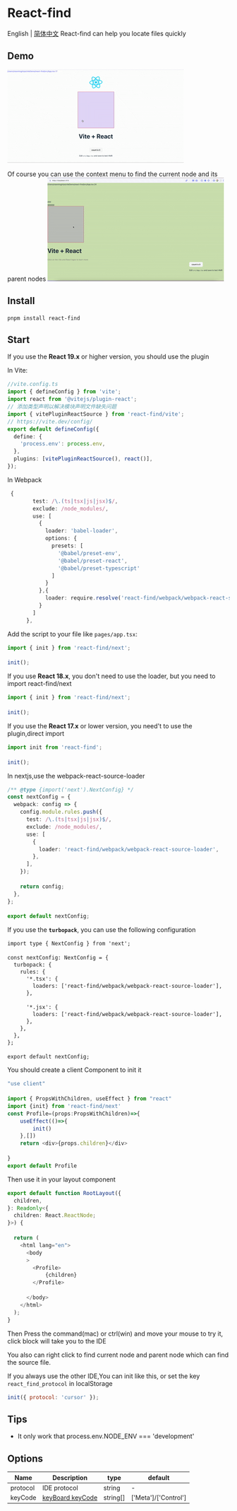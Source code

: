 # React-find

English | [简体中文](./README.ZH-CN.md)
React-find can help you locate files quickly

## Demo

![React-find in action](https://raw.githubusercontent.com/mjw-git/react-find/main/demo.gif)

Of course you can use the context menu to find the current node and its parent nodes
![React-find in action](https://raw.githubusercontent.com/mjw-git/react-find/main/demo2.gif)

## Install

```shell
pnpm install react-find
```

## Start

If you use the **React 19.x** or higher version, you should use the plugin

In Vite:

```typescript
//vite.config.ts
import { defineConfig } from 'vite';
import react from '@vitejs/plugin-react';
// 添加类型声明以解决模块声明文件缺失问题
import { vitePluginReactSource } from 'react-find/vite';
// https://vite.dev/config/
export default defineConfig({
  define: {
    'process.env': process.env,
  },
  plugins: [vitePluginReactSource(), react()],
});
```

In Webpack

```typescript
 {
        test: /\.(ts|tsx|js|jsx)$/,
        exclude: /node_modules/,
        use: [
          {
            loader: 'babel-loader',
            options: {
              presets: [
                '@babel/preset-env',
                '@babel/preset-react',
                '@babel/preset-typescript'
              ]
            }
          },{
            loader: require.resolve('react-find/webpack/webpack-react-source-loader')
          }
        ]
      },
```

Add the script to your file like `pages/app.tsx`:

```jsx
import { init } from 'react-find/next';

init();
```

If you use **React 18.x**, you don't need to use the loader, but you need to import react-find/next

```typescript
import { init } from 'react-find/next';

init();
```

If you use the **React 17.x** or lower version, you need't to use the plugin,direct import

```typescript
import init from 'react-find';

init();
```

In nextjs,use the webpack-react-source-loader

```typescript
/** @type {import('next').NextConfig} */
const nextConfig = {
  webpack: config => {
    config.module.rules.push({
      test: /\.(ts|tsx|js|jsx)$/,
      exclude: /node_modules/,
      use: [
        {
          loader: 'react-find/webpack/webpack-react-source-loader',
        },
      ],
    });

    return config;
  },
};

export default nextConfig;
```

If you use the **`turbopack`**, you can use the following configuration

```
import type { NextConfig } from 'next';

const nextConfig: NextConfig = {
  turbopack: {
    rules: {
      '*.tsx': {
        loaders: ['react-find/webpack/webpack-react-source-loader'],
      },

      '*.jsx': {
        loaders: ['react-find/webpack/webpack-react-source-loader'],
      },
    },
  },
};

export default nextConfig;

```

You should create a client Component to init it

```typescript
"use client"

import { PropsWithChildren, useEffect } from "react"
import {init} from 'react-find/next'
const Profile=(props:PropsWithChildren)=>{
    useEffect(()=>{
        init()
    },[])
    return <div>{props.children}</div>

}
export default Profile

```

Then use it in your layout component

```typescript
export default function RootLayout({
  children,
}: Readonly<{
  children: React.ReactNode;
}>) {

  return (
    <html lang="en">
      <body
      >
        <Profile>
            {children}
        </Profile>

      </body>
    </html>
  );
}
```

Then Press the command(mac) or ctrl(win) and move your mouse to try it, click block will take you to the IDE

You also can right click to find current node and parent node which can find the source file.

If you always use the other IDE,You can init like this, or set the key `react_find_protocol` in localStorage

```js
init({ protocol: 'cursor' });
```

## Tips

- It only work that process.env.NODE_ENV === 'development'

## Options

| Name     | Description                                                                                              | type     | default              |
| -------- | -------------------------------------------------------------------------------------------------------- | -------- | -------------------- |
| protocol | IDE protocol                                                                                             | string   | -                    |
| keyCode  | [keyBoard keyCode](https://developer.mozilla.org/zh-CN/docs/Web/API/UI_Events/Keyboard_event_key_values) | string[] | ['Meta']/['Control'] |
